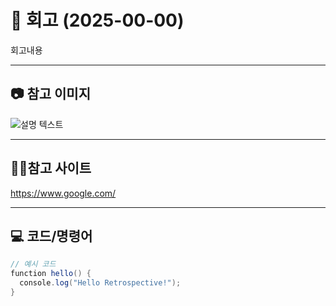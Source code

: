 # 📝 회고 (2025-00-00)

회고내용

---

## 📷 참고 이미지
![설명 텍스트](https://bootcamp.likelion.net/_next/image?url=https%3A%2F%2Fd35ai18pny966l.cloudfront.net%2Fcareer_test%2Fcareer_banner_lion.png&w=48&q=75)

---
## 🧑‍💻참고 사이트
https://www.google.com/

---

## 💻 코드/명령어
```java
// 예시 코드
function hello() {
  console.log("Hello Retrospective!");
}
